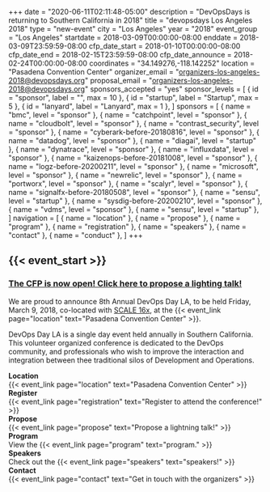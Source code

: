 +++
date = "2020-06-11T02:11:48-05:00"
description = "DevOpsDays is returning to Southern California in 2018"
title = "devopsdays Los Angeles 2018"
type = "new-event"
city = "Los Angeles"
year = "2018"
event_group = "Los Angeles"
startdate = 2018-03-09T00:00:00-08:00
enddate = 2018-03-09T23:59:59-08:00
cfp_date_start = 2018-01-10T00:00:00-08:00
cfp_date_end = 2018-02-15T23:59:59-08:00
cfp_date_announce = 2018-02-24T00:00:00-08:00
coordinates = "34.149276,-118.142252"
location = "Pasadena Convention Center"
organizer_email = "organizers-los-angeles-2018@devopsdays.org"
proposal_email = "organizers-los-angeles-2018@devopsdays.org"
sponsors_accepted = "yes"
sponsor_levels = [
    { id = "sponsor", label = "", max = 10 },
    { id = "startup", label = "Startup", max = 5 },
    { id = "lanyard", label = "Lanyard", max = 1 },
]
sponsors = [
    { name = "bmc", level = "sponsor" },
    { name = "catchpoint", level = "sponsor" },
    { name = "cloudbolt", level = "sponsor" },
    { name = "contrast_security", level = "sponsor" },
    { name = "cyberark-before-20180816", level = "sponsor" },
    { name = "datadog", level = "sponsor" },
    { name = "diagai", level = "startup" },
    { name = "dynatrace", level = "sponsor" },
    { name = "influxdata", level = "sponsor" },
    { name = "kaizenops-before-20181008", level = "sponsor" },
    { name = "logz-before-20200211", level = "sponsor" },
    { name = "microsoft", level = "sponsor" },
    { name = "newrelic", level = "sponsor" },
    { name = "portworx", level = "sponsor" },
    { name = "scalyr", level = "sponsor" },
    { name = "signalfx-before-20180508", level = "sponsor" },
    { name = "sensu", level = "startup" },
    { name = "sysdig-before-20200210", level = "sponsor" },
    { name = "vdms", level = "sponsor" },
    { name = "sensu", level = "startup" },
]
navigation = [
    { name = "location" },
    { name = "propose" },
    { name = "program" },
    { name = "registration" },
    { name = "speakers" },
    { name = "contact" },
    { name = "conduct" },
]
+++
<h2>{{< event_start >}}</h2>

<h3 style="color: black;"> <a href="https://www.devopsdays.org/events/2018/los-angeles/propose">The CFP is now open! Click here to propose a lighting talk!</a></h3>

<p>We are proud to announce 8th Annual DevOps Day LA, to be held Friday, March 9, 2018, co-located with <a href='http://www.socallinuxexpo.org'>SCALE 16x</a>, at the {{< event_link page="location" text="Pasadena Convention Center" >}}.</p>

DevOps Day LA is a single day event held annually in Southern California. This volunteer organized conference is dedicated to the DevOps community, and professionals who wish to improve the interaction and integration between thee traditional silos of Development and Operations.

<div style="clear: both"></div>

<div class = "row">
  <div class = "col-md-2">
    <strong>Location</strong>
  </div>
  <div class = "col-md-8">
    {{< event_link page="location" text="Pasadena Convention Center" >}}
  </div>
</div>

<div class = "row">
  <div class = "col-md-2">
    <strong>Register</strong>
  </div>
  <div class = "col-md-8">
    {{< event_link page="registration" text="Register to attend the conference!" >}}
  </div>
</div>

<div class = "row">
  <div class = "col-md-2">
    <strong>Propose</strong>
  </div>
  <div class = "col-md-8">
    {{< event_link page="propose" text="Propose a lightning talk!" >}}
  </div>
</div>

<div class = "row">
  <div class = "col-md-2">
    <strong>Program</strong>
  </div>
  <div class = "col-md-8">
    View the {{< event_link page="program" text="program." >}}
  </div>
</div>

<div class = "row">
  <div class = "col-md-2">
    <strong>Speakers</strong>
  </div>
  <div class = "col-md-8">
    Check out the {{< event_link page="speakers" text="speakers!" >}}
  </div>
</div>

<div class = "row">
  <div class = "col-md-2">
    <strong>Contact</strong>
  </div>
  <div class = "col-md-8">
    {{< event_link page="contact" text="Get in touch with the organizers" >}}
  </div>
</div>
